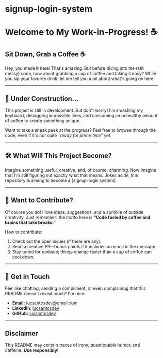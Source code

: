 # signup-login-system

# Welcome to My Work-in-Progress! ☕

## Sit Down, Grab a Coffee ☕
Hey, you made it here! That's amazing. But before diving into the (still messy) code, how about grabbing a cup of coffee and taking it easy? While you sip your favorite drink, let me tell you a bit about what's going on here.

---

## 🚧 Under Construction...
This project is still in development. But don't worry! I'm smashing my keyboard, debugging impossible lines, and consuming an unhealthy amount of coffee to create something unique.

Want to take a sneak peek at the progress? Feel free to browse through the code, even if it's not quite *"ready for prime time"* yet.

---

## 🛠 What Will This Project Become?
Imagine something useful, creative, and, of course, charming. Now imagine that I'm still figuring out exactly what that means. Jokes aside, this repository is aiming to become a [signup-login system].

---

## 🤔 Want to Contribute?
Of course you do! I love ideas, suggestions, and a sprinkle of outside creativity. Just remember: the motto here is **"Code fueled by coffee and brains that take breaks."**

How to contribute:
1. Check out the open issues (if there are any).
2. Send a creative PR—bonus points if it includes an emoji in the message.
3. Stay tuned for updates; things change faster than a cup of coffee can cool down.

---

## 💬 Get in Touch
Feel like chatting, sending a compliment, or even complaining that this README doesn't reveal much? I'm here:
- **Email:** [lucsantosdev@gmail.com](mailto:lucsantosdev@gmail.com)
- **LinkedIn:** [lucsantosdev](https://github.com/lucsantosdev)
- **GitHub:** [lucsantosdev](https://github.com/lucsantosdev)

---

## Disclaimer
This README may contain traces of irony, questionable humor, and caffeine. **Use responsibly!**
